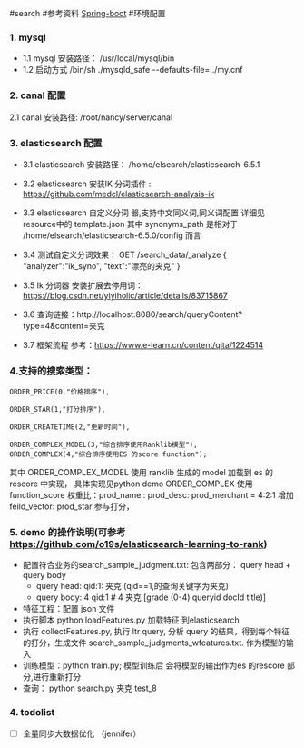 #search
#参考资料
 [Spring-boot](http://www.ityouknow.com/springboot/2015/12/30/springboot-collect.html )
#环境配置
### 1. mysql
* 1.1 mysql 安装路径：
/usr/local/mysql/bin
* 1.2 启动方式
/bin/sh ./mysqld_safe --defaults-file=../my.cnf
### 2. canal 配置
2.1 canal 安装路径:
/root/nancy/server/canal
### 3. elasticsearch 配置
* 3.1 elasticsearch 安装路径：
/home/elsearch/elasticsearch-6.5.1
* 3.2 elasticsearch 安装IK 分词插件 : https://github.com/medcl/elasticsearch-analysis-ik
* 3.3 elasticsearch 自定义分词 器,支持中文同义词,同义词配置
详细见 resource中的 template.json
其中 synonyms_path 是相对于 /home/elsearch/elasticsearch-6.5.0/config 而言
* 3.4 测试自定义分词效果：
GET /search_data/_analyze
{
"analyzer":"ik_syno",
"text":"漂亮的夹克"
}

* 3.5 Ik 分词器 安装扩展去停用词：https://blog.csdn.net/yiyiholic/article/details/83715867

* 3.6 查询链接：http://localhost:8080/search/queryContent?type=4&content=夹克

* 3.7 框架流程 参考：https://www.e-learn.cn/content/qita/1224514

### 4.支持的搜索类型：
    ORDER_PRICE(0,"价格排序"),

    ORDER_STAR(1,"打分排序"),

    ORDER_CREATETIME(2,"更新时间"),

    ORDER_COMPLEX_MODEL(3,"综合排序使用Ranklib模型"),
    ORDER_COMPLEX(4,"综合排序使用ES 的score function");

   其中 ORDER_COMPLEX_MODEL 使用 ranklib 生成的 model 加载到 es 的rescore 中实现， 具体实现见python demo
   ORDER_COMPLEX 使用 function_score
   权重比：prod_name : prod_desc: prod_merchant = 4:2:1
   增加 feild_vector: prod_star 参与打分，

### 5. demo 的操作说明(可参考 https://github.com/o19s/elasticsearch-learning-to-rank)
* 配置符合业务的search_sample_judgment.txt: 包含两部分： query head + query body
  * query head: qid:1: 夹克  (qid==1,的查询关键字为夹克)
  * query body: 4	qid:1 #	4   夹克 [grade (0-4)	queryid	docId	title)]
* 特征工程：配置 json 文件
* 执行脚本 python loadFeatures.py 加载特征 到elasticsearch
* 执行 collectFeatures.py, 执行 ltr query, 分析 query 的结果，得到每个特征的打分，生成文件
search_sample_judgments_wfeatures.txt. 作为模型的输入
* 训练模型：python train.py; 模型训练后 会将模型的输出作为es 的rescore 部分,进行重新打分
* 查询： python search.py 夹克 test_8


### 4. todolist
- [ ] 全量同步大数据优化 （jennifer）



